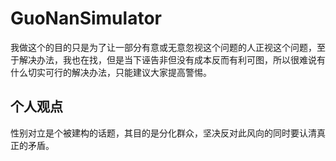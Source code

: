 # GuoNanSimulator
我做这个的目的只是为了让一部分有意或无意忽视这个问题的人正视这个问题，至于解决办法，我也在找，但是当下诬告非但没有成本反而有利可图，所以很难说有什么切实可行的解决办法，只能建议大家提高警惕。

## 个人观点
性别对立是个被建构的话题，其目的是分化群众，坚决反对此风向的同时要认清真正的矛盾。
